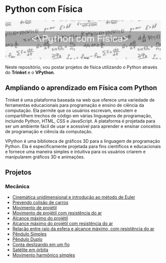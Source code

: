 # Python com Física

<p align="center">
  <img src="capa_python_com_fisica.png" >
</p>

Neste repositório, vou postar projetos de física utilizando o Python através do **Trinket** e o **VPython**.

## Ampliando o aprendizado em Física com Python

Trinket é uma plataforma baseada na web que oferece uma variedade de ferramentas educacionais para programação e ensino de ciência da computação.
Ela permite que os usuários escrevam, executem e compartilhem trechos de código em várias linguagens de programação, incluindo Python, HTML, CSS e JavaScript.
A plataforma é projetada para ser um ambiente fácil de usar e acessível para aprender e ensinar conceitos de programação e ciência da computação.

VPython é uma biblioteca de gráficos 3D para a linguagem de programação Python. Ela é especificamente projetada para fins científicos e educacionais e
fornece uma maneira simples e intuitiva para os usuários criarem e manipularem gráficos 3D e animações.

## Projetos
 
### Mecânica

* [Cinemática unidimensional e introdução ao método de Euler](https://trinket.io/library/trinkets)
* [Prevendo colisão de carros](https://trinket.io/library/trinkets/62d19f0a40)
* [Movimento de projétil](https://trinket.io/library/trinkets/cde484ebfe)
* [Movimento de projétil com resistência do ar](https://trinket.io/library/trinkets/50b5b20f9b)
* [Alcance máximo do projétil](https://trinket.io/library/trinkets/2eee313e10)
* [Alcance máximo do projétil com resistência do ar](https://trinket.io/library/trinkets/f11cb3557d)
* [Relação entre raio da esfera e alcance máximo, com resistência do ar](https://trinket.io/library/trinkets/beee39cf8b)
* [Pêndulo Simples](https://trinket.io/glowscript/47dd97aa98)
* [Pêndulo Duplo](https://trinket.io/glowscript/e92cdd5316)
* [Conta deslizando em um fio](https://trinket.io/glowscript/65d5628d91)
* [Satélite em órbita](https://trinket.io/glowscript/52576805dc)
* [Movimento harmônico simples](https://trinket.io/glowscript/7406d9ff59)


